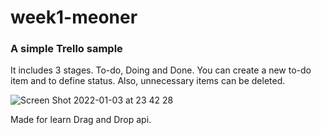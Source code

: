 # week1-meoner

### A simple Trello sample 

It includes 3 stages. To-do, Doing and Done. You can create a new to-do item and to define status. Also, unnecessary items can be deleted.

![Screen Shot 2022-01-03 at 23 42 28](https://user-images.githubusercontent.com/32526108/147978491-caab4745-0f8b-4c14-a979-ea2c59bda9a7.png)

Made for learn Drag and Drop api.
